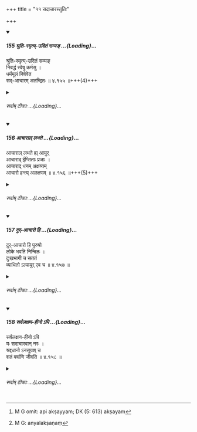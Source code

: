+++
title = "११ सदाचारस्तुतिः"

+++

<div class="js_include" includetitle="true" newlevelforh1="5" unfilled url="/kalpAntaram/smRtiH/manuH/vishvAsa-prastutiH/04/155_shruti-smRty-uditaM_samya~N.md">
<details open><summary><h5>155 श्रुति-स्मृत्य्-उदितं सम्यङ् ...{Loading}...</h5></summary>


श्रुति-स्मृत्य्-उदितं सम्यङ्  
निबद्धं स्वेषु कर्मसु ।  
धर्ममूलं निषेवेत  
सद्-आचारम् अतन्द्रितः  ॥ ४.१५५ ॥+++(4)+++  
</details>
</div>
<div class="js_include collapsed" newlevelforh1="6" title="सर्वाष् टीकाः" unfilled url="/kalpAntaram/smRtiH/manuH/sarvASh_TIkAH/04/155_shruti-smRty-uditaM_samya~N.md">
<details><summary><h6>सर्वाष् टीकाः ...{Loading}...</h6></summary>
<details><summary>गङ्गानथ-मूलानुवादः</summary>

On the Parvas he should go to the gods, and to the righteous Brāhmaṇas, to the King for protection, and also to the superiors.—(153)


He shall salute the elders and give up his own seat to them; he shall wait upon them with joined hands; and when they depart, he shall follow behind them.—(154).


He shall, in his action, diligently attend to right conduct which is the root of Righteousness ordained in the Śruti and Smṛti.—(155)
</details>
<details><summary>गङ्गानथ-भाष्यानुवादः</summary>

\[Medhātithi bus nothing to say on these verses, 153-155.\]
</details>
<details><summary>गङ्गानथ-टिप्पन्यः</summary>

**(verse 153)**

This verse has not been commented upon by Medhātithi.

It is quoted in *Aparārka* (p. 127);—and in *Vīramitrodaya* (Āhnika, p.
149), which explains ‘*abhigacchet*’ as ‘should approach, with a view to
worshipping’; and adds that the emphasising ‘*eva*’ should be construed
alter ‘*abhigacchet*’.

**(verse 154)**

This verse is quoted in *Vīramitrodaya* (Āhnika, p. 149)

**(verse 155)**

This verse is quoted in *Madanapārijāta* (p. 12), which adds that
‘*ācāra*’ here spoken of is to be learnt from the people of the
‘Madhyadeśa’ and other countries mentioned in Discourse I.
</details>
<details><summary>गङ्गानथ-तुल्य-वाक्यानि</summary>

**(verse 153)**

*Gautama* (9.63-64).—‘For his welfare and protection he shall *go* over
to the king,—not to any one else, except the gods, elders and righteous
persons.’

*Āpastamba* (1.6.7).—‘Appearing before him, and receiving him as befits
his age, he shall offer him a seat.’

*Yājñavalkya* (1.100).—‘For the sake of his welfare and protection he
shall approach the king.’

**(verse 154)**

*Āpastamba* (1.6.7).—(See above.)

*yājñavalkya* (1.2.26).—‘Then he shall salute the elder, saying “*Here I
am*.”.’

*Mahābhārata* (Anuśāsana, 161.70).—\[The same as Manu, reading
‘*abhivādayīta*.’ for ‘*abhivādayet*,’ ‘*svayani*’ for ‘*svakam*’ and
‘*gacchantam*’ for ‘*gacchataḥ*.’\]

**(verse 155)**

*Viṣṇu* (71.90).—‘Intent on righteousness and with senses under control,
he shall have recourse to that conduct which has been ordained in the
Śruti and the Smṛti and which is followed by the good.’

*Yājñavalkya* (1.154).—‘He shall always have recourse to that conduct
which has been ordained in the Śruti and the Smṛti.’
</details>
<details><summary>Bühler</summary>

155	Let him, untired, follow the conduct of virtuous men, connected with his occupations, which has been fully declared in the revealed texts and in the sacred tradition (Smriti) and is the root of the sacred law.
</details>
</details>
</div>
<div class="js_include" includetitle="true" newlevelforh1="5" unfilled url="/kalpAntaram/smRtiH/manuH/vishvAsa-prastutiH/04/156_AchArAl_labhate.md">
<details open><summary><h5>156 आचाराल् लभते ...{Loading}...</h5></summary>


आचाराल् लभते ह्य् आयुर्  
आचाराद् ईप्सिताः प्रजाः ।  
आचाराद् धनम् अक्षय्यम्  
आचारो हन्त्य् अलक्षणम्  ॥ ४.१५६ ॥+++(5)+++  
</details>
</div>
<div class="js_include collapsed" newlevelforh1="6" title="सर्वाष् टीकाः" unfilled url="/kalpAntaram/smRtiH/manuH/sarvASh_TIkAH/04/156_AchArAl_labhate.md">
<details><summary><h6>सर्वाष् टीकाः ...{Loading}...</h6></summary>
<details><summary>गङ्गानथ-मूलानुवादः</summary>

By Right Conduct he attains longevity; by Right Conduct he obtains desirable children; by Right Conduct he obtains inexhaustible wealth; and Right Conduct destroys everything inauspicious.—(156)
</details>
<details><summary>मेधातिथिः</summary>

न चायम् एष विद्वत्तादिगुणसंपन्नः साध्यते । प्रजाया ह्य् एते गुणाः प्रार्थ्यन्ते । तद् उक्तम्-

- तया गवा कीम् क्रियते या न धेनुर् न गर्भिणी ।

- को ऽर्थः पुत्रेण जातेन यो न विद्वान् न धार्मिकः ॥ (पञ्चतन्त्र, प्रेलुदे, व्।३)

**अक्षय्यम्** अपि प्रभूतं यद् असद्व्यसनैर् अपि अक्षय्यम्[^२२०] । **अलक्षणं**[^२२१] स्कन्धोपरि तिलकादि दारिद्र्यादिदौर्भाग्यसूचकम् । तद् अप्य् **आचारो हन्ति** । तेन ह्य् अधर्म आचारपरत्वेन नश्यति ॥ ४.१५६ ॥


[^२२१]:
     M G: anyalakṣaṇaṃ


[^२२०]:
     M G omit: api akṣayyam; DK (5: 613) akṣayam
</details>
<details><summary>गङ्गानथ-भाष्यानुवादः</summary>

It is not meant that the child is made equipped with learning and other
good qualities; in fact, such qualities are considered desirable in
children. Says an old text—‘What is to be done with the cow that does
not give milk nor bear calf; what is the use of a son being born who is
neither learned nor righteous?’

‘*Inexhaustible*—vast; which cannot become exhausted, even through
vices.

‘*Everything inauspicious*;’—such marks as a black spot on the shoulder,
and the like, which are indications of poverty, misfortune, etc. This
also is destroyed by Right Conduct.

Thus all that is unrighteous and evil is destroyed, if a man sticks to
Right Conduct.—(156)
</details>
<details><summary>गङ्गानथ-टिप्पन्यः</summary>

This verse has not been omitted by Medhātithi, as Buhler has wrongly
stated.

This verse is quoted in *Aparārka* (p. 231);—in *Nityācārapradīpa* (p.
12);—and in *Nṛsiṃhaprasāda* (Saṃskāra, p. 17a).
</details>
<details><summary>गङ्गानथ-तुल्य-वाक्यानि</summary>

*Viṣṇu* (71.91).—(Same as Manu, but reading ‘*gatim*’ for ‘*prajām*.’)

*Vaśiṣṭha* (8.7).—(Do., but reading ‘*phalate dhanam*’ for ‘*labhate
prajām*’ and ‘*śriyamāpnoti*’ for ‘*dhanamakṣayyam*.’)

*Mahābhārata* (Anuśāsana, 161.6).—‘By right conduct the man obtains
longevity; by right conduct he acquires prosperity; by right conduct he
acquires fame, here as well as after death.’
</details>
<details><summary>Bühler</summary>

156	Through virtuous conduct he obtains long life, through virtuous conduct desirable offspring, through virtuous conduct imperishable wealth; virtuous conduct destroys (the effect of) inauspicious marks.
</details>
</details>
</div>
<div class="js_include" includetitle="true" newlevelforh1="5" unfilled url="/kalpAntaram/smRtiH/manuH/vishvAsa-prastutiH/04/157_dur-AchAro_hi.md">
<details open><summary><h5>157 दुर्-आचारो हि ...{Loading}...</h5></summary>


दुर्-आचारो हि पुरुषो  
लोके भवति निन्दितः ।  
दुःखभागी च सततं  
व्याधितो ऽल्पायुर् एव च  ॥ ४.१५७ ॥  
</details>
</div>
<div class="js_include collapsed" newlevelforh1="6" title="सर्वाष् टीकाः" unfilled url="/kalpAntaram/smRtiH/manuH/sarvASh_TIkAH/04/157_dur-AchAro_hi.md">
<details><summary><h6>सर्वाष् टीकाः ...{Loading}...</h6></summary>
<details><summary>Bühler</summary>

157	For a man of bad conduct is blamed among people, constantly suffers misfortunes, is afflicted with diseases, and short-lived.
</details>
</details>
</div>
<div class="js_include" includetitle="true" newlevelforh1="5" unfilled url="/kalpAntaram/smRtiH/manuH/vishvAsa-prastutiH/04/158_sarvalaxaNa-hIno.api.md">
<details open><summary><h5>158 सर्वलक्षण-हीनो ऽपि ...{Loading}...</h5></summary>


सर्वलक्षण-हीनो ऽपि  
यः सदाचारवान् नरः ।  
श्रद्दधानो ऽनसूयश् च  
शतं वर्षाणि जीवति  ॥ ४.१५८ ॥  
</details>
</div>
<div class="js_include collapsed" newlevelforh1="6" title="सर्वाष् टीकाः" unfilled url="/kalpAntaram/smRtiH/manuH/sarvASh_TIkAH/04/158_sarvalaxaNa-hIno.api.md">
<details><summary><h6>सर्वाष् टीकाः ...{Loading}...</h6></summary>
<details><summary>गङ्गानथ-मूलानुवादः</summary>

The man of evil conduct becomes deprecated among men; he is constantly suffering pain, is sick and short-lived.—(157)


Even though devoid of all auspicious marks, the man who follows Right Conduct, has faith and is free from jealousy, lives for a hundred years—(158)
</details>
<details><summary>गङ्गानथ-भाष्यानुवादः</summary>

\[Medhātithi has nothing to say on these verses\].
</details>
<details><summary>गङ्गानथ-टिप्पन्यः</summary>

**(verse 4.157)**

This verse has been quoted in *Aparārka* (p. 231);—and in
*Nṛsiṃhaprasāda* (Saṃskāra, p. 17b).

**(verse 4.158)**

This verse has been quoted in *Aparārka* (p. 231).
</details>
<details><summary>गङ्गानथ-तुल्य-वाक्यानि</summary>

**(verse 4.157)**

*Vaśiṣṭha* (6.6).—(Same as Manu.)

*Mahābhārata* (Anuśāsana, 161.7).—‘The man of evil conduct does not
attain a long life in the world; all living beings shun him and also
despise him.’

**(verse 4.158)**

*Vaśiṣṭha* (6.8).—(Same as Manu.)

*Viṣṇu* (7.92).—(Do.)

*Mahābhārata* (Anuśāsana, 161.13).—(Do., but reading ‘*Samudācāravān*’
for ‘*Yaḥ sadācāravān*.’)
</details>
<details><summary>Bühler</summary>

158	A man who follows the conduct of the virtuous, has faith and is free from envy, lives a hundred years, though he be entirely destitute of auspicious marks.
</details>
</details>
</div>
